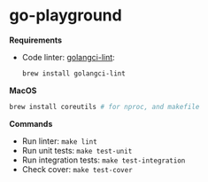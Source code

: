 # go-playground

**Requirements**

- Code linter: [golangci-lint](https://golangci-lint.run/usage/install/#ci-installation):

  ```bash
  brew install golangci-lint
  ```

**MacOS**

```bash
brew install coreutils # for nproc, and makefile
```

**Commands**

- Run linter: `make lint`
- Run unit tests: `make test-unit`
- Run integration tests: `make test-integration`
- Check cover: `make test-cover`
